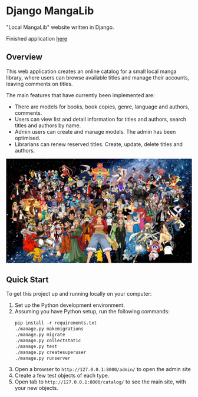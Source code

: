 # Django MangaLib

"Local MangaLib" website written in Django.

Finished application [here](https://mdlufy.github.io/react-table/)

## Overview

This web application creates an online catalog for a small local manga library, where users can browse available titles and manage their accounts, leaving comments on titles.

The main features that have currently been implemented are:

* There are models for books, book copies, genre, language and authors, comments.
* Users can view list and detail information for titles and authors, search titles and authors by name.
* Admin users can create and manage models. The admin has been optimised.
* Librarians can renew reserved titles. Create, update, delete titles and authors.

![Home Page](https://raw.githubusercontent.com/mdlufy/django-mangalib/main/catalog/static/images/main.jpg)


## Quick Start

To get this project up and running locally on your computer:
1. Set up the Python development environment.
1. Assuming you have Python setup, run the following commands:
   ```
   pip install -r requirements.txt
   ./manage.py makemigrations
   ./manage.py migrate
   ./manage.py collectstatic
   ./manage.py test
   ./manage.py createsuperuser
   ./manage.py runserver

1. Open a browser to `http://127.0.0.1:8000/admin/` to open the admin site
1. Create a few test objects of each type.
1. Open tab to `http://127.0.0.1:8000/catalog/` to see the main site, with your new objects.

